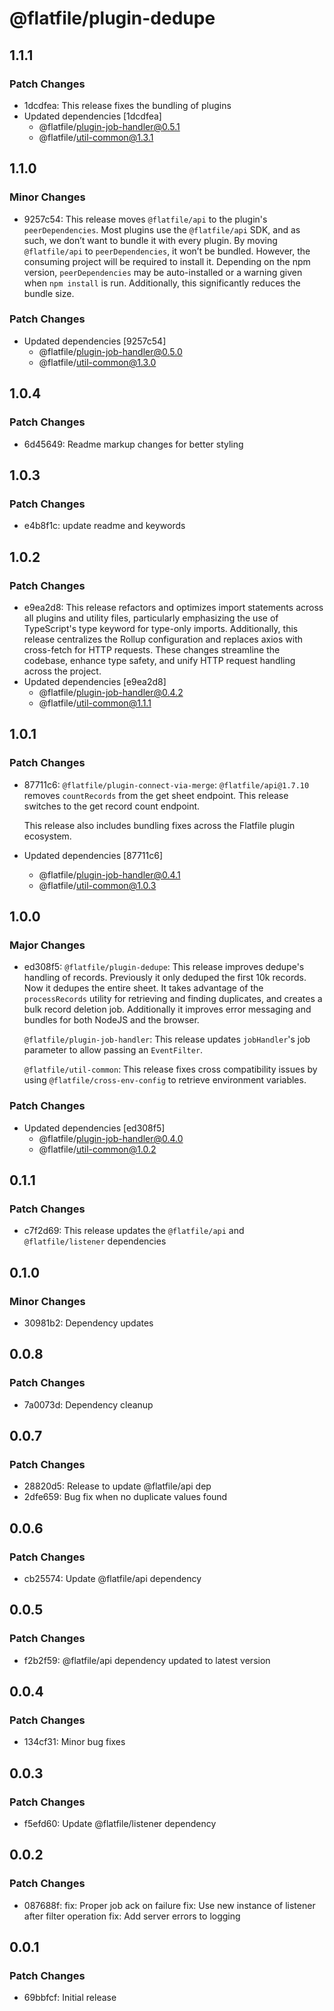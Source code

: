 # @flatfile/plugin-dedupe

## 1.1.1

### Patch Changes

- 1dcdfea: This release fixes the bundling of plugins
- Updated dependencies [1dcdfea]
  - @flatfile/plugin-job-handler@0.5.1
  - @flatfile/util-common@1.3.1

## 1.1.0

### Minor Changes

- 9257c54: This release moves `@flatfile/api` to the plugin's `peerDependencies`. Most plugins use the `@flatfile/api` SDK, and as such, we don’t want to bundle it with every plugin. By moving `@flatfile/api` to `peerDependencies`, it won’t be bundled. However, the consuming project will be required to install it. Depending on the npm version, `peerDependencies` may be auto-installed or a warning given when `npm install` is run. Additionally, this significantly reduces the bundle size.

### Patch Changes

- Updated dependencies [9257c54]
  - @flatfile/plugin-job-handler@0.5.0
  - @flatfile/util-common@1.3.0

## 1.0.4

### Patch Changes

- 6d45649: Readme markup changes for better styling

## 1.0.3

### Patch Changes

- e4b8f1c: update readme and keywords

## 1.0.2

### Patch Changes

- e9ea2d8: This release refactors and optimizes import statements across all plugins and utility files, particularly emphasizing the use of TypeScript's type keyword for type-only imports. Additionally, this release centralizes the Rollup configuration and replaces axios with cross-fetch for HTTP requests. These changes streamline the codebase, enhance type safety, and unify HTTP request handling across the project.
- Updated dependencies [e9ea2d8]
  - @flatfile/plugin-job-handler@0.4.2
  - @flatfile/util-common@1.1.1

## 1.0.1

### Patch Changes

- 87711c6: `@flatfile/plugin-connect-via-merge`: `@flatfile/api@1.7.10` removes `countRecords` from the get sheet endpoint. This release switches to the get record count endpoint.

  This release also includes bundling fixes across the Flatfile plugin ecosystem.

- Updated dependencies [87711c6]
  - @flatfile/plugin-job-handler@0.4.1
  - @flatfile/util-common@1.0.3

## 1.0.0

### Major Changes

- ed308f5: `@flatfile/plugin-dedupe`: This release improves dedupe's handling of records. Previously it only deduped the first 10k records. Now it dedupes the entire sheet. It takes advantage of the `processRecords` utility for retrieving and finding duplicates, and creates a bulk record deletion job. Additionally it improves error messaging and bundles for both NodeJS and the browser.

  `@flatfile/plugin-job-handler`: This release updates `jobHandler`'s job parameter to allow passing an `EventFilter`.

  `@flatfile/util-common`: This release fixes cross compatibility issues by using `@flatfile/cross-env-config` to retrieve environment variables.

### Patch Changes

- Updated dependencies [ed308f5]
  - @flatfile/plugin-job-handler@0.4.0
  - @flatfile/util-common@1.0.2

## 0.1.1

### Patch Changes

- c7f2d69: This release updates the `@flatfile/api` and `@flatfile/listener` dependencies

## 0.1.0

### Minor Changes

- 30981b2: Dependency updates

## 0.0.8

### Patch Changes

- 7a0073d: Dependency cleanup

## 0.0.7

### Patch Changes

- 28820d5: Release to update @flatfile/api dep
- 2dfe659: Bug fix when no duplicate values found

## 0.0.6

### Patch Changes

- cb25574: Update @flatfile/api dependency

## 0.0.5

### Patch Changes

- f2b2f59: @flatfile/api dependency updated to latest version

## 0.0.4

### Patch Changes

- 134cf31: Minor bug fixes

## 0.0.3

### Patch Changes

- f5efd60: Update @flatfile/listener dependency

## 0.0.2

### Patch Changes

- 087688f: fix: Proper job ack on failure
  fix: Use new instance of listener after filter operation
  fix: Add server errors to logging

## 0.0.1

### Patch Changes

- 69bbfcf: Initial release
